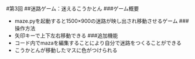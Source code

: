 #第3回
##迷路ゲーム：迷えるこうかとん
###ゲーム概要
- maze.pyを起動すると1500×900の迷路が映し出され移動させるゲーム
###操作方法
- 矢印キーで上下左右移動できる
###追加機能
- コード内でmazaを編集することにより自分で迷路をつくることができる
- こうかとんが移動したマスに色がつけられる